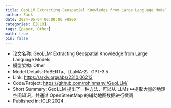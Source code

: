 ```yaml
---
title: GeoLLM Extracting Geospatial Knowledge from Large Language Models
author: Zack
date: 2024-05-04 00:00:00 +0800
categories: [ICLR]
tags: [paper, Other]
math: true
pin: false
---
```

- 论文名称: GeoLLM: Extracting Geospatial Knowledge from Large Language Models
- 模型架构: Other
- Model Details: RoBERTa、LLaMA-2、GPT-3.5
- Link: https://arxiv.org/abs/2310.06213
- Code/Project: https://github.com/rohinmanvi/GeoLLM/
- Short Summary: GeoLLM 提出了一种方法，可以从 LLMs 中提取大量的地理空间知识，并通过 OpenStreetMap 的辅助地图数据进行微调
- Published in: ICLR 2024
